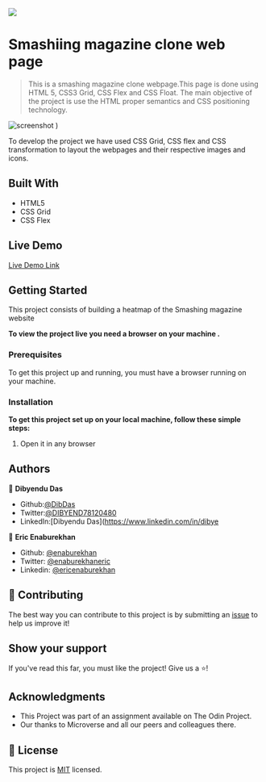 ![](https://img.shields.io/badge/Microverse-blueviolet)

# Smashiing magazine clone web page

>This is a smashing magazine clone webpage.This page is done using HTML 5, CSS3 Grid, CSS Flex and CSS Float. The main objective of the project is use the HTML proper semantics and CSS positioning technology.  
 

![screenshot](https://user-images.githubusercontent.com/51296741/92787143-c09c3100-f3a0-11ea-82d8-7f9e477bd9ef.png)
)

To develop the project we have used CSS Grid, CSS flex and CSS transformation to layout the webpages and their respective images and icons. 


## Built With

- HTML5
- CSS Grid
- CSS Flex

## Live Demo

[Live Demo Link](https://raw.githack.com/enaburekhan/design-tear-down/feature-smashing-branch/index.html)


## Getting Started
This project consists of building a heatmap of the Smashing magazine website

**To view the project live you need a browser on your machine .**

### Prerequisites

To get this project up and running, you must have a browser running on your machine.

### Installation

**To get this project set up on your local machine, follow these simple steps:**

1. Open it in any browser


## Authors

👤 **Dibyendu Das**
* Github:[@DibDas](https://github.com/dibdas)
* Twitter:[@DIBYEND78120480](https://twitter.com/DIBYEND78120480)
* LinkedIn:[Dibyendu Das](https://www.linkedin.com/in/dibye

👤 **Eric Enaburekhan**

- Github: [@enaburekhan](https://github.com/enaburekhan)
- Twitter: [@enaburekhaneric](https://twitter.com/enaburekhaneric)
- Linkedin: [@ericenaburekhan](https://www.linkedin.com/in/eric-enaburekhan-801a28100/)


## 🤝 Contributing

The best way you can contribute to this project is by submitting an [issue]() to help us improve it!

## Show your support

If you've read this far, you must like the project! Give us a ⭐️!

## Acknowledgments

- This Project was part of an assignment available on The Odin Project.
- Our thanks to Microverse and all our peers and colleagues there.

## 📝 License

This project is [MIT](lic.url) licensed.

